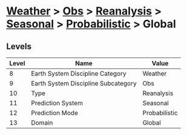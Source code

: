 # [Weather](../../../../..) > [Obs](../../../..) > [Reanalysis](../../..) > [Seasonal](../..) > [Probabilistic](..) > Global

## Levels

| Level | Name | Value |
|-----|-----|-----|
| 8 | Earth System Discipline Category | Weather |
| 9 | Earth System Discipline Subcategory | Obs |
| 10 | Type | Reanalysis |
| 11 | Prediction System | Seasonal |
| 12 | Prediction Mode | Probabilistic |
| 13 | Domain | Global |
